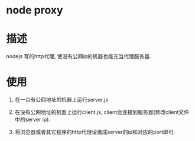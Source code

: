 node proxy
=============
# 描述
nodejs 写的http代理, 使没有公网ip的机器也能充当代理服务器.
# 使用
1) 在一台有公网地址的机器上运行server.js

2) 在没有公网地址的机器上运行client.js, client会连接到服务器(修改client文件中的server ip).

3) 将浏览器或者其它程序的http代理设置成server的ip和对应的port即可.


